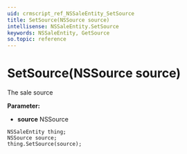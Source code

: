 ```yaml
---
uid: crmscript_ref_NSSaleEntity_SetSource
title: SetSource(NSSource source)
intellisense: NSSaleEntity.SetSource
keywords: NSSaleEntity, GetSource
so.topic: reference
---
```


# SetSource(NSSource source)

The sale source

**Parameter:** 
* **source** NSSource

```crmscript
NSSaleEntity thing;
NSSource source;
thing.SetSource(source);
```

